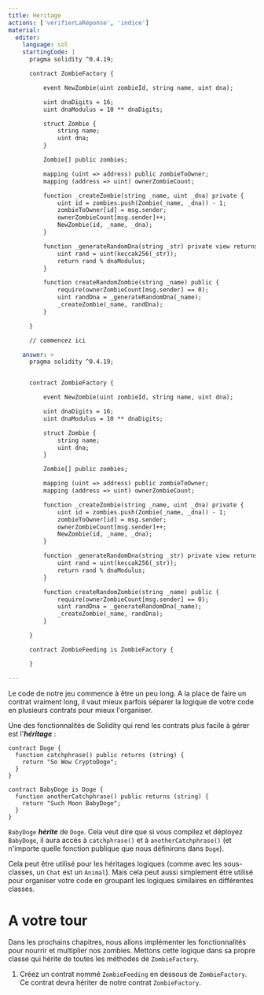 ```yaml
---
title: Héritage
actions: ['vérifierLaRéponse', 'indice']
material:
  editor:
    language: sol
    startingCode: |
      pragma solidity ^0.4.19;

      contract ZombieFactory {

          event NewZombie(uint zombieId, string name, uint dna);

          uint dnaDigits = 16;
          uint dnaModulus = 10 ** dnaDigits;

          struct Zombie {
              string name;
              uint dna;
          }

          Zombie[] public zombies;

          mapping (uint => address) public zombieToOwner;
          mapping (address => uint) ownerZombieCount;

          function _createZombie(string _name, uint _dna) private {
              uint id = zombies.push(Zombie(_name, _dna)) - 1;
              zombieToOwner[id] = msg.sender;
              ownerZombieCount[msg.sender]++;
              NewZombie(id, _name, _dna);
          }

          function _generateRandomDna(string _str) private view returns (uint) {
              uint rand = uint(keccak256(_str));
              return rand % dnaModulus;
          }

          function createRandomZombie(string _name) public {
              require(ownerZombieCount[msg.sender] == 0);
              uint randDna = _generateRandomDna(_name);
              _createZombie(_name, randDna);
          }

      }

      // commencez ici

    answer: >
      pragma solidity ^0.4.19;


      contract ZombieFactory {

          event NewZombie(uint zombieId, string name, uint dna);

          uint dnaDigits = 16;
          uint dnaModulus = 10 ** dnaDigits;

          struct Zombie {
              string name;
              uint dna;
          }

          Zombie[] public zombies;

          mapping (uint => address) public zombieToOwner;
          mapping (address => uint) ownerZombieCount;

          function _createZombie(string _name, uint _dna) private {
              uint id = zombies.push(Zombie(_name, _dna)) - 1;
              zombieToOwner[id] = msg.sender;
              ownerZombieCount[msg.sender]++;
              NewZombie(id, _name, _dna);
          }

          function _generateRandomDna(string _str) private view returns (uint) {
              uint rand = uint(keccak256(_str));
              return rand % dnaModulus;
          }

          function createRandomZombie(string _name) public {
              require(ownerZombieCount[msg.sender] == 0);
              uint randDna = _generateRandomDna(_name);
              _createZombie(_name, randDna);
          }

      }

      contract ZombieFeeding is ZombieFactory {

      }

---
```


Le code de notre jeu commence à être un peu long. A la place de faire un contrat vraiment long, il vaut mieux parfois séparer la logique de votre code en plusieurs contrats pour mieux l'organiser.

Une des fonctionnalités de Solidity qui rend les contrats plus facile à gérer est l'**_héritage_** :

```
contract Doge {
  function catchphrase() public returns (string) {
    return "So Wow CryptoDoge";
  }
}

contract BabyDoge is Doge {
  function anotherCatchphrase() public returns (string) {
    return "Such Moon BabyDoge";
  }
}
```


`BabyDoge` **_hérite_**  de `Doge`. Cela veut dire que si vous compilez et déployez `BabyDoge`, il aura accès à `catchphrase()` et à `anotherCatchphrase()` (et n'importe quelle fonction publique que nous définirons dans `Doge`).

Cela peut être utilisé pour les héritages logiques (comme avec les sous-classes, un `Chat` est un `Animal`). Mais cela peut aussi simplement être utilisé pour organiser votre code en groupant les logiques similaires en différentes classes.

# A votre tour

Dans les prochains chapitres, nous allons implémenter les fonctionnalités pour nourrir et multiplier nos zombies. Mettons cette logique dans sa propre classe qui hérite de toutes les méthodes de `ZombieFactory`.

1. Créez un contrat nommé `ZombieFeeding` en dessous de `ZombieFactory`. Ce contrat devra hériter de notre contrat `ZombieFactory`.
